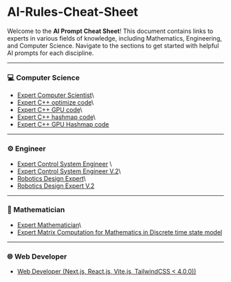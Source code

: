 # AI-Rules-Cheat-Sheet

Welcome to the **AI Prompt Cheat Sheet**! This document contains links to experts in various fields of knowledge, including Mathematics, Engineering, and Computer Science. Navigate to the sections to get started with helpful AI prompts for each discipline.

---

### 💻 Computer Science
- [Expert Computer Scientist](Computer%20Scientist/Expert%20Computer%20Scientist)\
- [Expert C++ optimize code](Computer%20Scientist/Expert%20C++%20optimize%20code)\
- [Expert C++ GPU code](Computer%20Scientist/Expert%20C++%20GPU%20code)\
- [Expert C++ hashmap code](Computer%20Scientist/Expert%20C++%20hashmap%20code)\
- [Expert C++ GPU Hashmap code](Computer%20Scientist/Expert%20C++%20GPU%20Hashmap%20code)


---

### ⚙️ Engineer
- [Expert Control System Engineer](Engineer/Expert%20Control%20System%20Engineer) \
- [Expert Control System Engineer V.2](Engineer/Expert%20Control%20System%20Engineer%20v.2)\
- [Robotics Design Expert](Engineer/Robotics%20Design%20Expert)\
- [Robotics Design Expert V.2](Engineer/Robotics%20Design%20Expert%20V.2)

---

### 📐 Mathematician
- [Expert Mathematician](Mathematician/Expert%20Mathematician)\
- [Expert Matrix Computation for Mathematics in Discrete time state model](Mathematician/Expert%20Matrix%20Computation%20for%20Mathematics%20in%20Discrete%20time%20state%20model)

---

### 🌐 Web Developer
- [Web Developer (Next.js, React.js, Vite.js, TailwindCSS < 4.0.0))](Web%20Developer/Web%20Developer%20(Next.js,%20React.js,%20Vite.js,%20TailwindCSS%20<%204.0.0))

